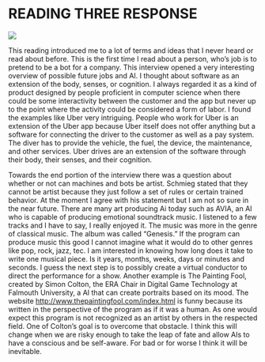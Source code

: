# READING THREE RESPONSE

![](https://media.giphy.com/media/T5GRPtSpNuu2c/giphy.gif)


This reading introduced me to a lot of terms and ideas that I never heard or read about before. This is the first time I read about a person, who’s job is to pretend to be a bot for a company. This interview opened a very interesting overview of possible future jobs and AI. I thought about software as an extension of the body, senses, or cognition. I always regarded it as a kind of product designed by people proficient in computer science when there could be some interactivity between the customer and the app but never up to the point where the activity could be considered a form of labor. I found the examples like Uber very intriguing. People who work for Uber is an extension of the Uber app because Uber itself does not offer anything but a software for connecting the driver to the customer as well as a pay system. The diver has to provide the vehicle, the fuel, the device, the maintenance, and other services. Uber drives are an extension of the software through their body, their senses, and their cognition.  

Towards the end portion of the interview there was a question about whether or not can machines and bots be artist. Schmieg stated that they cannot be artist because they just follow a set of rules or certain trained behavior. At the moment I agree with his statement but I am not so sure in the near future. There are many art producing Ai today such as AVIA, an AI who is capable of producing emotional soundtrack music. I listened to a few tracks and I have to say, I really enjoyed it. The music was more in the genre of classical music. The album was called “Genesis.” If the program can produce music this good I cannot imagine what it would do to other genres like pop, rock, jazz, tec. I am interested in knowing how long does it take to write one musical piece. Is it years, months, weeks, days or minutes and seconds. I guess the next step is to possibly create a virtual conductor to direct the performance for a show. Another example is The Painting Fool, created by Simon Colton, the ERA Chair in Digital Game Technology at Falmouth University, a AI that can create portraits based on its mood. The website http://www.thepaintingfool.com/index.html is funny because its written in the perspective of the program as if it was a human. As one would expect this program is not recognized as an artist by others in the respected field. One of Colton’s goal is to overcome that obstacle. I think this will change when we are risky enough to take the leap of fate and allow AIs to have a conscious and be self-aware. For bad or for worse I think it will be inevitable. 
